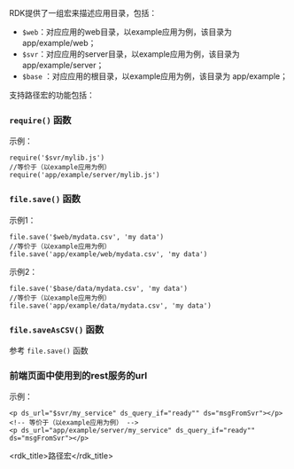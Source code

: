 RDK提供了一组宏来描述应用目录，包括：

- `$web`：对应应用的web目录，以example应用为例，该目录为 app/example/web；
- `$svr`：对应应用的server目录，以example应用为例，该目录为 app/example/server；
- `$base` ：对应应用的根目录，以example应用为例，该目录为 app/example；


支持路径宏的功能包括：

### `require()` 函数

示例：
	
	require('$svr/mylib.js')
	//等价于（以example应用为例）
	require('app/example/server/mylib.js')

### `file.save()` 函数

示例1：
	
	file.save('$web/mydata.csv', 'my data')
	//等价于（以example应用为例）
	file.save('app/example/web/mydata.csv', 'my data')

示例2：
	
	file.save('$base/data/mydata.csv', 'my data')
	//等价于（以example应用为例）
	file.save('app/example/data/mydata.csv', 'my data')


### `file.saveAsCSV()` 函数

参考 `file.save()` 函数

### 前端页面中使用到的rest服务的url

示例：

	<p ds_url="$svr/my_service" ds_query_if="ready"" ds="msgFromSvr"></p>
	<!-- 等价于（以example应用为例） -->
	<p ds_url="app/example/server/my_service" ds_query_if="ready"" ds="msgFromSvr"></p>



<rdk_title>路径宏</rdk_title>
